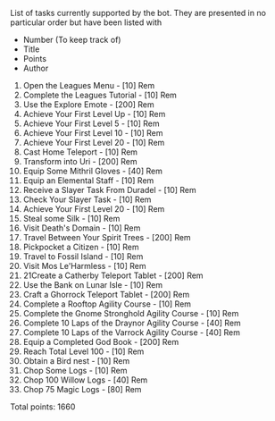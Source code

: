 List of tasks currently supported by the bot.
They are presented in no particular order but have been listed with
- Number (To keep track of)
- Title
- Points
- Author

1.  Open the Leagues Menu - [10] Rem
2.  Complete the Leagues Tutorial - [10] Rem
3.  Use the Explore Emote - [200] Rem
4.  Achieve Your First Level Up - [10] Rem
5.  Achieve Your First Level 5 - [10] Rem
6.  Achieve Your First Level 10 - [10] Rem
7.  Achieve Your First Level 20 - [10] Rem
8.  Cast Home Teleport - [10] Rem
9.  Transform into Uri - [200] Rem
10. Equip Some Mithril Gloves - [40] Rem
11. Equip an Elemental Staff - [10] Rem
12. Receive a Slayer Task From Duradel - [10] Rem
13. Check Your Slayer Task - [10] Rem
14. Achieve Your First Level 20 - [10] Rem
15. Steal some Silk - [10] Rem
16. Visit Death's Domain - [10] Rem
17. Travel Between Your Spirit Trees - [200] Rem
18. Pickpocket a Citizen - [10] Rem
19. Travel to Fossil Island - [10] Rem
20. Visit Mos Le'Harmless - [10] Rem 
21. 21Create a Catherby Teleport Tablet - [200] Rem
22. Use the Bank on Lunar Isle - [10] Rem
23. Craft a Ghorrock Teleport Tablet - [200] Rem
24. Complete a Rooftop Agility Course - [10] Rem
25. Complete the Gnome Stronghold Agility Course - [10] Rem
26. Complete 10 Laps of the Draynor Agility Course - [40] Rem
27. Complete 10 Laps of the Varrock Agility Course - [40] Rem
28. Equip a Completed God Book - [200] Rem
29. Reach Total Level 100 - [10] Rem
30. Obtain a Bird nest - [10] Rem
31. Chop Some Logs - [10] Rem
32. Chop 100 Willow Logs - [40] Rem
33. Chop 75 Magic Logs - [80] Rem


Total points: 1660